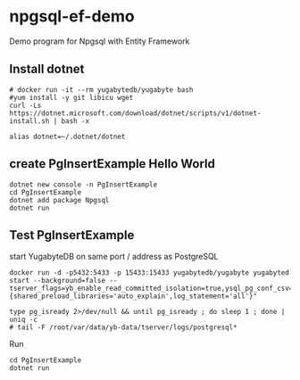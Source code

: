 # npgsql-ef-demo
Demo program for Npgsql with Entity Framework

## Install dotnet

```
# docker run -it --rm yugabytedb/yugabyte bash
#yum install -y git libicu wget
curl -Ls https://dotnet.microsoft.com/download/dotnet/scripts/v1/dotnet-install.sh | bash -x

alias dotnet=~/.dotnet/dotnet
```

## create PgInsertExample Hello World

```
dotnet new console -n PgInsertExample
cd PgInsertExample
dotnet add package Npgsql
dotnet run
```

## Test PgInsertExample

start YugabyteDB on same port / address as PostgreSQL

```
docker run -d -p5432:5433 -p 15433:15433 yugabytedb/yugabyte yugabyted start --background=false --tserver_flags=yb_enable_read_committed_isolation=true,ysql_pg_conf_csv="{shared_preload_libraries='auto_explain',log_statement='all'}"

type pg_isready 2>/dev/null && until pg_isready ; do sleep 1 ; done | uniq -c
# tail -F /root/var/data/yb-data/tserver/logs/postgresql*

```

Run

```
cd PgInsertExample
dotnet run
```

